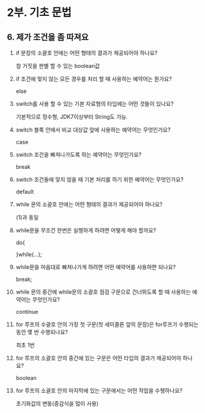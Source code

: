 # 2부. 기초 문법

##    6. 제가 조건을 좀 따져요

1. if 문장의 소괄호 안에는 어떤 형태의 결과가 제공되어야 하나요?

    참 거짓을 판별 할 수 있는 boolean값

2. if 조건에 맞지 않는 모든 경우를 처리 할 때 사용하는 예약어는 뭔가요?

    else

3. switch를 사용 할 수 있는 기본 자료형의 타입에는 어떤 것들이 있나요?

    기본적으로 정수형, JDK7이상부터 String도 가능.

4. switch 블록 안에서 비교 대상값 앞에 사용하는 예약어는 무엇인가요?

    case

5. switch 조건을 빠져나가도록 하는 예약어는 무엇인가요?

    break

6. switch 조건들에 맞지 않을 때 기본 처리를 하기 위한 예약어는 무엇인가요?

    default

7. while 문의 소괄호 안에는 어떤 형태의 결과가 제공되어야 하나요?

    (1)과 동일

8. while문을 무조건 한번은 실행하게 하려면 어떻게 해야 할까요?

    do{

    }while(...);

9. while문을 마음대로 빠져나가게 하려면 어떤 예약어를 사용하면 되나요?

    break;

10. while 문의 중간에 while문의 소괄호 점검 구문으로 건너뛰도록 할 때 사용하는 예약어는 무엇인가요?

    continue

11. for 루프의 수괄호 안의 가장 첫 구문(첫 세미콜론 앞의 문장)은 for루프가 수행되는 동안 몇 번 수행되나요?

    최초 1번

12. for 루프의 소괄호 안의 중간에 있는 구문은 어떤 타입의 결과가 제공되어야 하나요?

    boolean

13. for 루프의 소괄호 안의 마지막에 있는 구문에서는 어떤 작업을 수행하나요?

    초기화값의 변동(증감식을 많이 사용)
